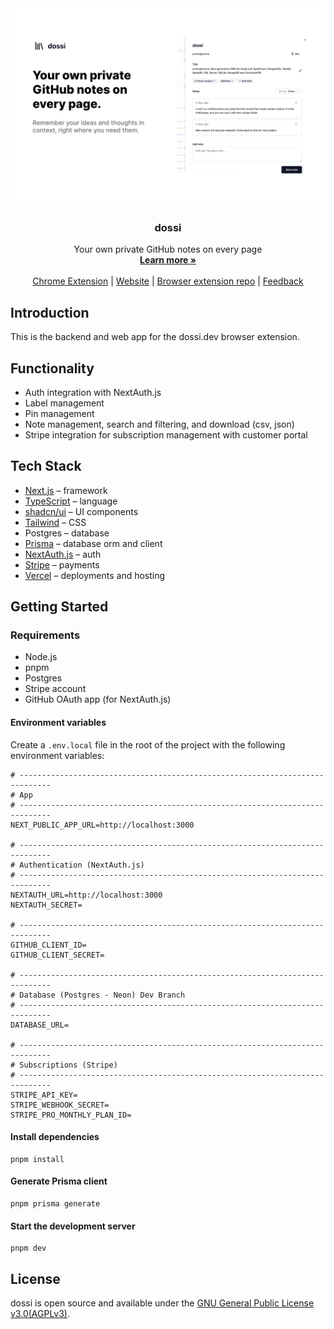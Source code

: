 <a href="https://dossi.dev">
  <img alt="Your own private GitHub notes on every page" src="https://github.com/siegerts/dossi-app/blob/main/dossi-1280x800.png">
</a>

  <h3 align="center">dossi</h3>

  <p align="center">
    Your own private GitHub notes on every page
    <br />
    <a href="https://dossi.dev"><strong>Learn more »</strong></a>
    <br />
    <br />
    <a href="https://chromewebstore.google.com/detail/dossi-private-github-note/ogpcmecajeghflaaaennkmknfpeghffm">Chrome Extension</a>
    |
    <a href="https://dossi.dev">Website</a>
    |
    <a href="https://github.com/siegerts/dossi-ext">Browser extension repo</a>
    |
     <a href="https://github.com/siegerts/dossi-app/issues">Feedback</a>
  </p>

## Introduction

This is the backend and web app for the dossi.dev browser extension.

## Functionality

- Auth integration with NextAuth.js
- Label management
- Pin management
- Note management, search and filtering, and download (csv, json)
- Stripe integration for subscription management with customer portal

## Tech Stack

- [Next.js](https://nextjs.org/) – framework
- [TypeScript](https://www.typescriptlang.org/) – language
- [shadcn/ui](https://ui.shadcn.com/) – UI components
- [Tailwind](https://tailwindcss.com/) – CSS
- Postgres – database
- [Prisma](https://www.prisma.io/) – database orm and client
- [NextAuth.js](https://next-auth.js.org/) – auth
- [Stripe](https://stripe.com/) – payments
- [Vercel](https://vercel.com/) – deployments and hosting

## Getting Started

### Requirements

- Node.js
- pnpm
- Postgres
- Stripe account
- GitHub OAuth app (for NextAuth.js)

#### Environment variables

Create a `.env.local` file in the root of the project with the following environment variables:

```
# -----------------------------------------------------------------------------
# App
# -----------------------------------------------------------------------------
NEXT_PUBLIC_APP_URL=http://localhost:3000

# -----------------------------------------------------------------------------
# Authentication (NextAuth.js)
# -----------------------------------------------------------------------------
NEXTAUTH_URL=http://localhost:3000
NEXTAUTH_SECRET=

# -----------------------------------------------------------------------------
GITHUB_CLIENT_ID=
GITHUB_CLIENT_SECRET=

# -----------------------------------------------------------------------------
# Database (Postgres - Neon) Dev Branch
# -----------------------------------------------------------------------------
DATABASE_URL=

# -----------------------------------------------------------------------------
# Subscriptions (Stripe)
# -----------------------------------------------------------------------------
STRIPE_API_KEY=
STRIPE_WEBHOOK_SECRET=
STRIPE_PRO_MONTHLY_PLAN_ID=

```

#### Install dependencies

```
pnpm install
```

#### Generate Prisma client

```
pnpm prisma generate
```

#### Start the development server

```
pnpm dev
```

## License

dossi is open source and available under the [GNU General Public License v3.0(AGPLv3)](LICENSE.md).
